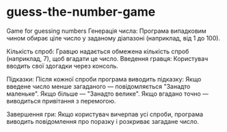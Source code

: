 # guess-the-number-game
Game for guessing numbers
Генерація числа:
Програма випадковим чином обирає ціле число у заданому діапазоні (наприклад, від 1 до 100).

Кількість спроб:
Гравцю надається обмежена кількість спроб (наприклад, 7), щоб вгадати це число.
Введення гравця:
Користувач вводить свої здогадки через консоль.

Підказки:
Після кожної спроби програма виводить підказку:
Якщо введене число менше загаданого — повідомляється "Занадто маленьке".
Якщо більше — "Занадто велике".
Якщо вгадано точно — виводиться привітання з перемогою.

Завершення гри:
Якщо користувач вичерпав усі спроби, програма виводить повідомлення про поразку і розкриває загаданe число.

